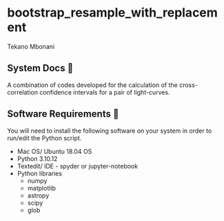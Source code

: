 # bootstrap_resample_with_replacement
Tekano Mbonani

## System Docs 📃
A combination of codes developed for the calculation of the cross-correlation confidence intervals for a pair of light-curves.
 

## Software Requirements 🔌
You will need to install the following software on your system in order to run/edit the Python script.
* Mac OS/ Ubuntu 18.04 OS
* Python 3.10.12
* Textedit/ IDE - spyder or jupyter-notebook
* Python libraries
  * numpy
  * matplotlib
  * astropy
  * scipy
  * glob
